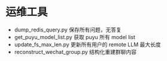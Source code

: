 # 运维工具

- dump_redis_query.py   保存所有问题，无答复
- get_puyu_model_list.py  获取 puyu 所有 model list
- update_fs_max_len.py  更新所有用户的 remote LLM 最大长度
- reconstruct_wechat_group.py 结构化重建群聊内容
